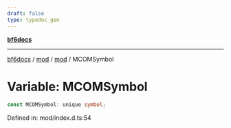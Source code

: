 ```yaml
---
draft: false
type: typedoc_gen
---
```


[**bf6docs**](../../../_index.md)

***

[bf6docs](../../../_index.md) / [mod](../../_index.md) / [mod](../_index.md) / MCOMSymbol

# Variable: MCOMSymbol

```ts
const MCOMSymbol: unique symbol;
```

Defined in: mod/index.d.ts:54
